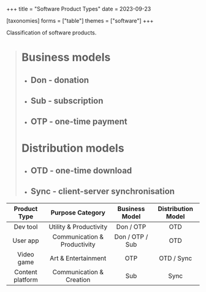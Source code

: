 +++
title = "Software Product Types"
date = 2023-09-23

[taxonomies]
forms = ["table"]
themes = ["software"]
+++

Classification of software products.

<!-- more -->

> # Business models
>
> - ## Don - donation
> - ## Sub - subscription
> - ## OTP - one-time payment
>
> # Distribution models
>
> - ## OTD - one-time download
> - ## Sync - client-server synchronisation

|   Product Type   |       Purpose Category       | Business Model  | Distribution Model |
|:----------------:|:----------------------------:|:---------------:|:------------------:|
|     Dev tool     |    Utility & Productivity    |    Don / OTP    |        OTD         |
|     User app     | Communication & Productivity | Don / OTP / Sub |        OTD         |
|    Video game    |     Art & Entertainment      |       OTP       |     OTD / Sync     |
| Content platform |   Communication & Creation   |       Sub       |        Sync        |
